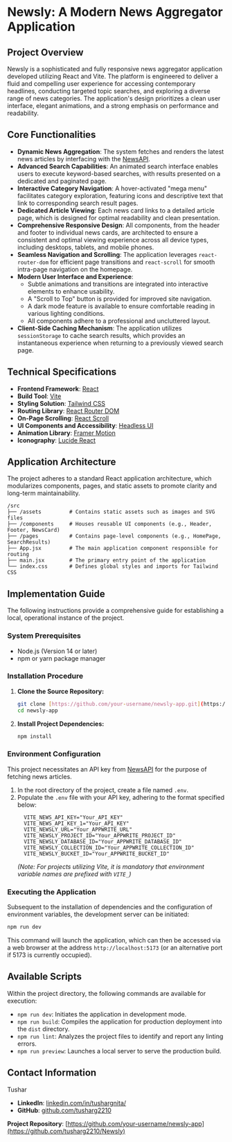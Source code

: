 # Newsly: A Modern News Aggregator Application

## Project Overview

Newsly is a sophisticated and fully responsive news aggregator application developed utilizing React and Vite. The platform is engineered to deliver a fluid and compelling user experience for accessing contemporary headlines, conducting targeted topic searches, and exploring a diverse range of news categories. The application's design prioritizes a clean user interface, elegant animations, and a strong emphasis on performance and readability.

## Core Functionalities

* **Dynamic News Aggregation**: The system fetches and renders the latest news articles by interfacing with the [NewsAPI](https://newsapi.org/).
* **Advanced Search Capabilities**: An animated search interface enables users to execute keyword-based searches, with results presented on a dedicated and paginated page.
* **Interactive Category Navigation**: A hover-activated "mega menu" facilitates category exploration, featuring icons and descriptive text that link to corresponding search result pages.
* **Dedicated Article Viewing**: Each news card links to a detailed article page, which is designed for optimal readability and clean presentation.
* **Comprehensive Responsive Design**: All components, from the header and footer to individual news cards, are architected to ensure a consistent and optimal viewing experience across all device types, including desktops, tablets, and mobile phones.
* **Seamless Navigation and Scrolling**: The application leverages `react-router-dom` for efficient page transitions and `react-scroll` for smooth intra-page navigation on the homepage.
* **Modern User Interface and Experience**:
    * Subtle animations and transitions are integrated into interactive elements to enhance usability.
    * A "Scroll to Top" button is provided for improved site navigation.
    * A dark mode feature is available to ensure comfortable reading in various lighting conditions.
    * All components adhere to a professional and uncluttered layout.
* **Client-Side Caching Mechanism**: The application utilizes `sessionStorage` to cache search results, which provides an instantaneous experience when returning to a previously viewed search page.

## Technical Specifications

* **Frontend Framework**: [React](https://reactjs.org/)
* **Build Tool**: [Vite](https://vitejs.dev/)
* **Styling Solution**: [Tailwind CSS](https://tailwindcss.com/)
* **Routing Library**: [React Router DOM](https://reactrouter.com/)
* **On-Page Scrolling**: [React Scroll](https://github.com/fisshy/react-scroll)
* **UI Components and Accessibility**: [Headless UI](https://headlessui.com/)
* **Animation Library**: [Framer Motion](https://www.framer.com/motion/)
* **Iconography**: [Lucide React](https://lucide.dev/)

## Application Architecture

The project adheres to a standard React application architecture, which modularizes components, pages, and static assets to promote clarity and long-term maintainability.

```
/src
├── /assets         # Contains static assets such as images and SVG files
├── /components     # Houses reusable UI components (e.g., Header, Footer, NewsCard)
├── /pages          # Contains page-level components (e.g., HomePage, SearchResults)
├── App.jsx         # The main application component responsible for routing
├── main.jsx        # The primary entry point of the application
└── index.css       # Defines global styles and imports for Tailwind CSS
```

## Implementation Guide

The following instructions provide a comprehensive guide for establishing a local, operational instance of the project.

### System Prerequisites

* Node.js (Version 14 or later)
* npm or yarn package manager

### Installation Procedure

1.  **Clone the Source Repository:**
    ```bash
    git clone [https://github.com/your-username/newsly-app.git](https://github.com/your-username/newsly-app.git)
    cd newsly-app
    ```
2.  **Install Project Dependencies:**
    ```bash
    npm install
    ```

### Environment Configuration

This project necessitates an API key from [NewsAPI](https://newsapi.org/) for the purpose of fetching news articles.

1.  In the root directory of the project, create a file named `.env`.
2.  Populate the `.env` file with your API key, adhering to the format specified below:
    ```env
      VITE_NEWS_API_KEY="Your_API_KEY"
      VITE_NEWS_API_KEY_1="Your_API_KEY"
      VITE_NEWSLY_URL="Your_APPWRITE_URL"
      VITE_NEWSLY_PROJECT_ID="Your_APPWRITE_PROJECT_ID"
      VITE_NEWSLY_DATABASE_ID="Your_APPWRITE_DATABASE_ID"
      VITE_NEWSLY_COLLECTION_ID="Your_APPWRITE_COLLECTION_ID"
      VITE_NEWSLY_BUCKET_ID="Your_APPWRITE_BUCKET_ID"
    ```
    *(Note: For projects utilizing Vite, it is mandatory that environment variable names are prefixed with `VITE_`)*

### Executing the Application

Subsequent to the installation of dependencies and the configuration of environment variables, the development server can be initiated:

```bash
npm run dev
```

This command will launch the application, which can then be accessed via a web browser at the address `http://localhost:5173` (or an alternative port if 5173 is currently occupied).

## Available Scripts

Within the project directory, the following commands are available for execution:

* `npm run dev`: Initiates the application in development mode.
* `npm run build`: Compiles the application for production deployment into the `dist` directory.
* `npm run lint`: Analyzes the project files to identify and report any linting errors.
* `npm run preview`: Launches a local server to serve the production build.

## Contact Information

Tushar
* **LinkedIn**: [linkedin.com/in/tushargnita/](https://www.linkedin.com/in/tushargnita/)
* **GitHub**: [github.com/tusharg2210](https://github.com/tusharg2210)

**Project Repository**: [https://github.com/your-username/newsly-app](https://github.com/tusharg2210/Newsly)
